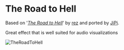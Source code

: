 The Road to Hell
==================

Based on '_[The Road to Hell](https://www.shadertoy.com/view/Mds3Rn)_' by [rez](https://www.shadertoy.com/user/rez) and ported by [JiPi](../../Site/Profiles/JiPi.md).

Great effect that is well suited for audio visualizations

![TheRoadToHell](https://user-images.githubusercontent.com/78935215/123645773-e8249300-d826-11eb-9449-e8bd673f5715.gif)


